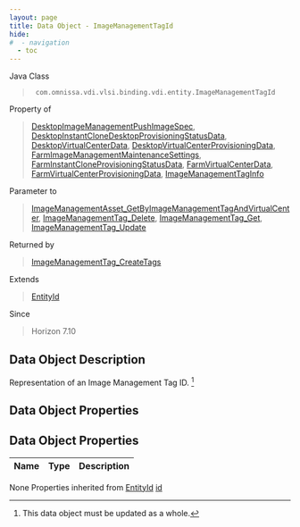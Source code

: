 ```yaml
---
layout: page
title: Data Object - ImageManagementTagId
hide:
#  - navigation
  - toc
---
```








Java Class
> ` com.omnissa.vdi.vlsi.binding.vdi.entity.ImageManagementTagId`

Property of
> [DesktopImageManagementPushImageSpec](vdi.resources.Desktop.ImageManagementPushImageSpec.md#field_detail), [DesktopInstantCloneDesktopProvisioningStatusData](vdi.resources.Desktop.InstantCloneProvisioningStatusData.md#field_detail), [DesktopVirtualCenterData](vdi.resources.Desktop.VirtualCenterData.md#field_detail), [DesktopVirtualCenterProvisioningData](vdi.resources.Desktop.VirtualCenterProvisioningData.md#field_detail), [FarmImageManagementMaintenanceSettings](vdi.resources.Farm.ImageManagementMaintenanceSettings.md#field_detail), [FarmInstantCloneProvisioningStatusData](vdi.resources.Farm.InstantCloneProvisioningStatusData.md#field_detail), [FarmVirtualCenterData](vdi.resources.Farm.VirtualCenterData.md#field_detail), [FarmVirtualCenterProvisioningData](vdi.resources.Farm.VirtualCenterProvisioningData.md#field_detail), [ImageManagementTagInfo](vdi.utils.imagemanagement.ImageManagementTag.ImageManagementTagInfo.md#field_detail)

Parameter to
> [ImageManagementAsset_GetByImageManagementTagAndVirtualCenter](vdi.utils.imagemanagement.ImageManagementAsset.md#getByImageManagementTagAndVirtualCenter), [ImageManagementTag_Delete](vdi.utils.imagemanagement.ImageManagementTag.md#delete), [ImageManagementTag_Get](vdi.utils.imagemanagement.ImageManagementTag.md#get), [ImageManagementTag_Update](vdi.utils.imagemanagement.ImageManagementTag.md#update)

Returned by
> [ImageManagementTag_CreateTags](vdi.utils.imagemanagement.ImageManagementTag.md#createTags)

Extends
> [EntityId](vdi.EntityId.md)

Since
> Horizon 7.10


## Data Object Description

Representation of an Image Management Tag ID.
 [^167]



## Data Object Properties

## Data Object Properties

 Name | Type | Description
:---|:---:|:---
None
Properties inherited from [EntityId](vdi.EntityId.md)
[id](vdi.EntityId.md#id)


 


[^167]: This data object must be updated as a whole.